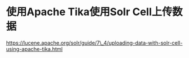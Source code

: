 # 使用Apache Tika使用Solr Cell上传数据

https://lucene.apache.org/solr/guide/7\_4/uploading-data-with-solr-cell-using-apache-tika.html

